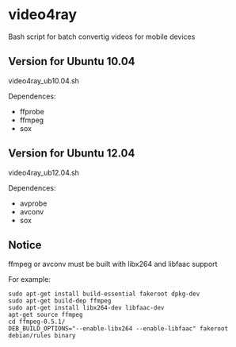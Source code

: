 video4ray
=========

Bash script for batch convertig videos for mobile devices

Version for Ubuntu 10.04
------------------------

video4ray_ub10.04.sh

Dependences:

* ffprobe
* ffmpeg
* sox

Version for Ubuntu 12.04
------------------------

video4ray_ub12.04.sh

Dependences:

* avprobe
* avconv
* sox

Notice
------

ffmpeg or avconv must be built with libx264 and libfaac support

For example:


    sudo apt-get install build-essential fakeroot dpkg-dev
    sudo apt-get build-dep ffmpeg
    sudo apt-get install libx264-dev libfaac-dev
    apt-get source ffmpeg
    cd ffmpeg-0.5.1/
    DEB_BUILD_OPTIONS="--enable-libx264 --enable-libfaac" fakeroot debian/rules binary
